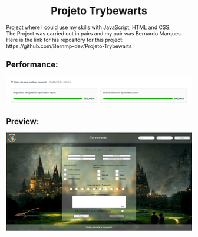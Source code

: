 <h1 align="center">Projeto Trybewarts</h1>
<div>Project where I could use my skills with JavaScript, HTML and CSS.</br> The Project was carried out in pairs and my pair was Bernardo Marques. Here is the link for his repository for this project: https://github.com/Bernmp-dev/Projeto-Trybewarts
<h2>Performance:</h2>
<div>
  <img src="images/README/Aprovado.png">
</div>
<h2>Preview:</h2>
<div>
  <img src="images/README/Preview.png">
</div>